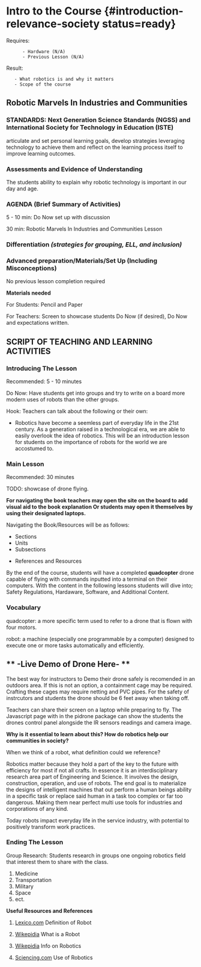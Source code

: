 # Intro to the Course {#introduction-relevance-society status=ready}

<div class='requirements' markdown='1'>

Requires: 
 
          - Hardware (N/A)
          - Previous Lesson (N/A)

Result:  

       - What robotics is and why it matters
       - Scope of the course
       
</div>

## Robotic Marvels In Industries and Communities

### STANDARDS: Next Generation Science Standards (NGSS) and International Society for Technology in Education (ISTE)

articulate and set personal learning goals, develop strategies leveraging technology to achieve them and reflect on the learning process itself to improve learning outcomes.

### Assessments and Evidence of Understanding

The students ability to explain why robotic technology is important in our day and age.

### AGENDA (Brief Summary of Activities)

5 - 10 min: Do Now set up with discussion

30 min: Robotic Marvels In Industries and Communities Lesson

### Differentiation _(strategies for grouping, ELL, and inclusion)_

### Advanced preparation/Materials/Set Up (Including Misconceptions)

No previous lesson completion required

**Materials needed**

For Students: Pencil and Paper

For Teachers: Screen to showcase students Do Now (if desired), Do Now and expectations written.

## SCRIPT OF TEACHING AND LEARNING ACTIVITIES

### Introducing The Lesson

Recommended: 5 - 10 minutes 

Do Now: Have students get into groups and try to write on a board more modern uses of robots than the other groups. 

Hook: Teachers can talk about the following or their own:
 
- Robotics have become a seemless part of everyday life in the 21st century. As a generation raised in a technological era, we are able to easily overlook the idea of robotics. This will be an introduction lesson for students on the importance of robots for the world we are accostumed to. 

### Main Lesson

Recommended: 30 minutes

TODO: showcase of drone flying.

**For navigating the book teachers may open the site on the board to add visual aid to the book explanation Or students may open it themselves by using their designated laptops.**

Navigating the Book/Resources will be as follows:
- Sections
- Units
- Subsections
+ References and Resources

By the end of the course, students will have a completed **quadcopter** drone capable of flying with commands inputted into a terminal on their computers.  With the content in the following lessons students will dive into; Safety Regulations, Hardaware, Software, and Additional Content.

### Vocabulary ###

quadcopter: a more specific term used to refer to a drone that is flown with four motors.

robot: a machine (especially one programmable by a computer) designed to execute one or more tasks automatically and efficiently.

## ** -Live Demo of Drone Here- ** ##

The best way for instructors to Demo their drone safely is recomended in an outdoors area. If this is not an option, a containment cage may be required. Crafting these cages may require netting and PVC pipes. For the safety of instrcutors and students the drone should be 6 feet away when taking off.

Teachers can share their screen on a laptop while preparing to fly. The Javascript page with in the pidrone package can show the students the drones control panel alongside the IR sensors readings and camera image.

**Why is it essential to learn about this? How do robotics help our communities in society?**

When we think of a robot, what definition could we reference? 

Robotics matter because they hold a part of the key to the future with efficiency for most if not all crafts. In essence it is an interdisciplinary research area part of Engineering and Science. It involves the design, construction, operation, and use of robots. The end goal is to materialize the designs of intelligent machines that out perform a human beings ability in a specific task or replace said human in a task too complex or far too dangerous. Making them near perfect multi use tools for industries and corporations of any kind. 

Today robots impact everyday life in the service industry, with potential to positively transform work practices. 

### Ending The Lesson

Group Research: Students research in groups one ongoing robotics field that interest them to share with the class.

1. Medicine
2. Transportation
3. Military
4. Space
5. ect.

**Useful Resources and References**

1. [Lexico.com](https://www.lexico.com/en/definition/robot) Definition of Robot

2. [Wikepidia](https://en.wikipedia.org/wiki/Robot) What is a Robot

3. [Wikepidia](https://en.wikipedia.org/wiki/Robotics) Info on Robotics

4. [Sciencing.com](https://sciencing.com/robots-used-in-everyday-life-12084150.html) Use of Robotics